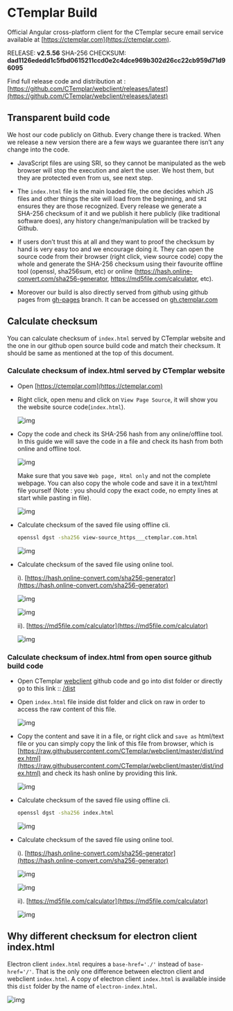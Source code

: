 # CTemplar Build

Official Angular cross-platform client for the CTemplar secure email service available at [https://ctemplar.com](https://ctemplar.com).

RELEASE: **v2.5.56**
SHA-256 CHECKSUM: **dad1126ededd1c5fbd0615211ccd0e2c4dce969b302d26cc22cb959d71d96095**

Find full release code and distribution at : [https://github.com/CTemplar/webclient/releases/latest](https://github.com/CTemplar/webclient/releases/latest)

## Transparent build code

We host our code publicly on Github. Every change there is tracked.
When we release a new version there are a few ways we guarantee there isn’t any change into the code.

- JavaScript files are using SRI, so they cannot be manipulated as the web browser will stop the execution and alert the user. We host them, but they are protected even from us, see next step.

- The `index.html` file is the main loaded file, the one decides which JS files and other things the site will load from the beginning, and `SRI` ensures they are those recognized. Every release we generate a SHA‌-256 checksum of it and we publish it here publicly (like traditional software does), any history change/manipulation will be tracked by Github.

- If users don’t trust this at all and they want to proof the checksum by hand is very easy too and we encourage doing it.
  They can open the source code from their browser (right click, view source code) copy the whole and generate the SHA‌-256
  checksum using their favourite offline tool (openssl, sha256sum, etc)
  or online (https://hash.online-convert.com/sha256-generator, https://md5file.com/calculator, etc).

- Moreover our build is also directly served from github using github pages from [gh-pages](https://github.com/CTemplar/webclient/tree/gh-pages) branch.
  It can be accessed on [gh.ctemplar.com](https://gh.ctemplar.com/)

## Calculate checksum

You can calculate checksum of `index.html` served by CTemplar website and the one in our github open source build code
and match their checksum. It should be same as mentioned at the top of this document.

### Calculate checksum of index.html served by CTemplar website

- Open [https://ctemplar.com](https://ctemplar.com)

- Right click, open menu and click on `View Page Source`, it will show you the website source code(`index.html`).

  ![img](https://github.com/ctemplar/webclient/blob/master/docs/images/right-click.png)

- Copy the code and check its SHA-256 hash from any online/offline tool. In this guide we will save the code in a file and check its hash
  from both online and offline tool.

  ![img](https://github.com/ctemplar/webclient/blob/master/docs/images/save-as-file.png)

  Make sure that you save `Web page, Html only` and not the complete webpage. You can also copy
  the whole code and save it in a text/html file yourself (Note : you should copy the exact code, no empty lines at start while pasting in file).

  ![img](https://github.com/ctemplar/webclient/blob/master/docs/images/save-as-html-only-file.png)

- Calculate checksum of the saved file using offline cli.

  ```bash
  openssl dgst -sha256 view-source_https___ctemplar.com.html
  ```

  ![img](https://github.com/ctemplar/webclient/blob/master/docs/images/calculate-hash-offline.png)

- Calculate checksum of the saved file using online tool.

  i). [https://hash.online-convert.com/sha256-generator](https://hash.online-convert.com/sha256-generator)

  ![img](https://github.com/ctemplar/webclient/blob/master/docs/images/calculate-hash-online-1.png)

  ![img](https://github.com/ctemplar/webclient/blob/master/docs/images/calculate-hash-online-1.1.png)

  ii). [https://md5file.com/calculator](https://md5file.com/calculator)

  ![img](https://github.com/ctemplar/webclient/blob/master/docs/images/calculate-hash-online-2.png)

### Calculate checksum of index.html from open source github build code

- Open CTemplar [webclient](https://github.com/CTemplar/webclient) github code and go into dist folder or directly go
  to this link :: [/dist](/dist)

- Open `index.html` file inside dist folder and click on raw in order to access the raw content of this file.

  ![img](https://github.com/ctemplar/webclient/blob/master/docs/images/hash-online-raw-1.png)

- Copy the content and save it in a file, or right click and `save as` html/text file or you can simply copy the link of this file from
  browser, which is [https://raw.githubusercontent.com/CTemplar/webclient/master/dist/index.html](https://raw.githubusercontent.com/CTemplar/webclient/master/dist/index.html)
  and check its hash online by providing this link.

  ![img](https://github.com/ctemplar/webclient/blob/master/docs/images/save-github-file1.png)

- Calculate checksum of the saved file using offline cli.

  ```bash
  openssl dgst -sha256 index.html
  ```

  ![img](https://github.com/ctemplar/webclient/blob/master/docs/images/calculate-hash-offline-github.png)

- Calculate checksum of the saved file using online tool.

  i). [https://hash.online-convert.com/sha256-generator](https://hash.online-convert.com/sha256-generator)

  ![img](https://github.com/ctemplar/webclient/blob/master/docs/images/calculate-hash-online-github.png)

  ![img](https://github.com/ctemplar/webclient/blob/master/docs/images/calculate-hash-online-github1.png)

  ii). [https://md5file.com/calculator](https://md5file.com/calculator)

  ![img](https://github.com/ctemplar/webclient/blob/master/docs/images/calculate-hash-online-github2.png)

## Why different checksum for electron client index.html

Electron client `index.html` requires a `base-href='./'` instead of `base-href='/'`.
That is the only one difference between electron client and webclient `index.html`.
A copy of electron client `index.html` is available inside this `dist` folder by the name of `electron-index.html`.

![img](https://github.com/ctemplar/webclient/blob/master/docs/images/electron-index-html-diff.png)
